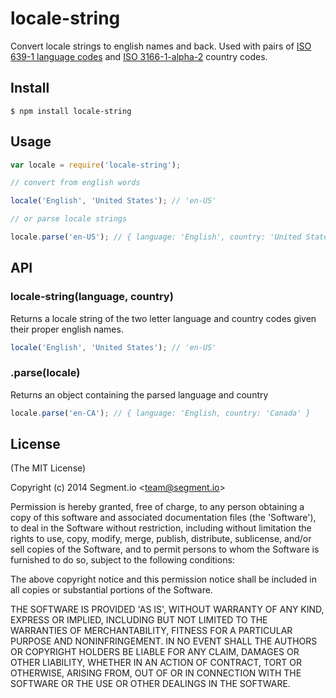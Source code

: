 
# locale-string

  Convert locale strings to english names and back. Used with pairs of [ISO 639-1 language codes][language] and [ISO 3166-1-alpha-2][country] country codes.

[language]: http://en.wikipedia.org/wiki/ISO_639-1
[country]: http://en.wikipedia.org/wiki/ISO_3166-1_alpha-2

## Install

    $ npm install locale-string

## Usage

```js
var locale = require('locale-string');

// convert from english words

locale('English', 'United States'); // 'en-US'

// or parse locale strings

locale.parse('en-US'); // { language: 'English', country: 'United States' }
```

## API

### locale-string(language, country)

  Returns a locale string of the two letter language and country codes given their proper english names.

```js
locale('English', 'United States'); // 'en-US'
```

### .parse(locale)

  Returns an object containing the parsed language and country

```js
locale.parse('en-CA'); // { language: 'English, country: 'Canada' }
```

## License

(The MIT License)

Copyright (c) 2014 Segment.io &lt;team@segment.io&gt;

Permission is hereby granted, free of charge, to any person obtaining
a copy of this software and associated documentation files (the
'Software'), to deal in the Software without restriction, including
without limitation the rights to use, copy, modify, merge, publish,
distribute, sublicense, and/or sell copies of the Software, and to
permit persons to whom the Software is furnished to do so, subject to
the following conditions:

The above copyright notice and this permission notice shall be
included in all copies or substantial portions of the Software.

THE SOFTWARE IS PROVIDED 'AS IS', WITHOUT WARRANTY OF ANY KIND,
EXPRESS OR IMPLIED, INCLUDING BUT NOT LIMITED TO THE WARRANTIES OF
MERCHANTABILITY, FITNESS FOR A PARTICULAR PURPOSE AND NONINFRINGEMENT.
IN NO EVENT SHALL THE AUTHORS OR COPYRIGHT HOLDERS BE LIABLE FOR ANY
CLAIM, DAMAGES OR OTHER LIABILITY, WHETHER IN AN ACTION OF CONTRACT,
TORT OR OTHERWISE, ARISING FROM, OUT OF OR IN CONNECTION WITH THE
SOFTWARE OR THE USE OR OTHER DEALINGS IN THE SOFTWARE.